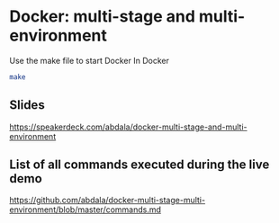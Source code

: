 # Docker: multi-stage and multi-environment

Use the make file to start Docker In Docker

```sh
make
```

## Slides

https://speakerdeck.com/abdala/docker-multi-stage-and-multi-environment

## List of all commands executed during the live demo

https://github.com/abdala/docker-multi-stage-multi-environment/blob/master/commands.md
